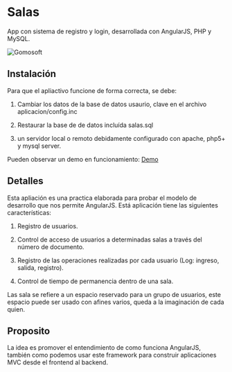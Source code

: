 Salas
=====

App con sistema de registro y login, desarrollada con AngularJS, PHP y MySQL.


![Gomosoft](http://gomosoft.com/assets/img/logo.jpg)


Instalación
-----------

Para que el apliactivo funcione de forma correcta, se debe:


1. Cambiar los datos de la base de datos usaurio, clave en el archivo aplicacion/config.inc

2. Restaurar la base de de datos incluída salas.sql

3. un servidor local o remoto debidamente configurado con apache, php5+ y mysql server.


Pueden observar un demo en funcionamiento: [Demo](http://gomosoft.com/salas)


Detalles
--------

Esta apliación es una practica elaborada para probar el modelo de desarrollo que nos permite AngularJS. Está aplicación tiene las siguientes características:


1. Registro de usuarios.

2. Control de acceso de usuarios a determinadas salas a través del número de documento.

3. Registro de las operaciones realizadas por cada usuario (Log: ingreso, salida, registro).

4. Control de tiempo de permanencia dentro de una sala. 


Las sala se refiere a un espacio reservado para un grupo de usuarios, este espacio puede ser usado con afines varios, queda a la imaginación de cada quien.


Proposito
---------

La idea es promover el entendimiento de como funciona AngularJS, también como podemos usar este framework para construir aplicaciones MVC desde el frontend al backend. 